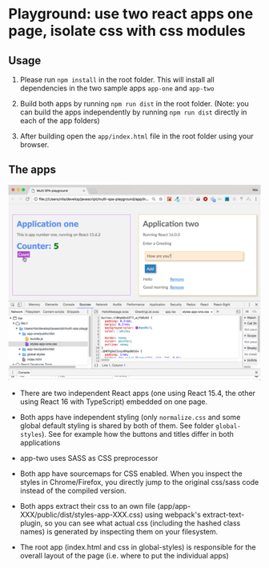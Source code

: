 # Playground: use two react apps one page, isolate css with css modules

## Usage

1. Please run `npm install` in the root folder. This will install all dependencies in the two sample apps `app-one` and `app-two`

2. Build both apps by running `npm run dist` in the root folder. (Note: you can build the apps independently by running `npm run dist` directly in each of the app folders)

3. After building open the `app/index.html` file in the root folder using your browser.

## The apps

![Multi Spa App](screenshot.png)

* There are two independent React apps (one using React 15.4, the other using React 16 with TypeScript) embedded on one page.

* Both apps have independent styling (only `normalize.css` and some global default styling is shared by both of them. See folder `global-styles`). See for example how the buttons and titles differ in both applications

* app-two uses SASS as CSS preprocessor

* Both app have sourcemaps for CSS enabled. When you inspect the styles in Chrome/Firefox, you directly jump to the original css/sass code instead of the compiled version.

* Both apps extract their css to an own file (app/app-XXX/public/dist/styles-app-XXX.css) using webpack's extract-text-plugin, so you can see what actual css (including the hashed class names) is generated by inspecting them on your filesystem.

* The root app (index.html and css in global-styles) is responsible for the overall layout of the page (i.e. where to put the individual apps)
